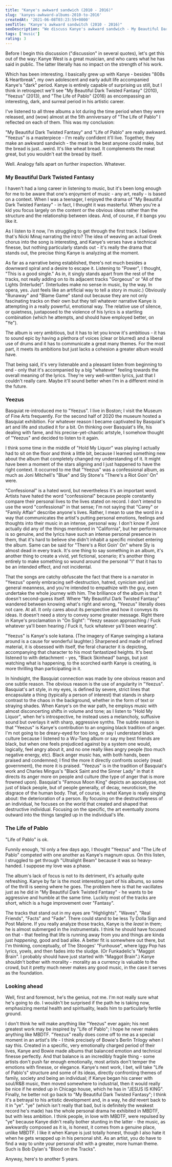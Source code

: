 ```yaml
---
title: "Kanye's awkward sandwich (2010 - 2016)"
slug: 'kanyes-awkward-albums-2010-to-2016'
createdAt: '2021-06-08T03:23:59+0000'
seoTitle: "Kanye's awkward sandwitch (2010 - 2016)"
seoDescription: "We discuss Kanye's awkward sandwich - My Beautiful Dark Twisted Fantasy, Yeezus, and The Life of Pablo."
tags: ['music']
rating: 3
---
```


Before I begin this discussion ("discussion" in several quotes), let's get this out of the way: Kanye West is a great musician, and who cares what he has said in public. The latter literally has no impact on the strength of his work.

Which has been interesting. I basically grew up with Kanye - besides "808s & Heartbreak", my own adolescent and early adult life accompanied Kanye's "dark" period. Kanye is entirely capable of surprising us still, but I think in retrospect we'll see "My Beautiful Dark Twisted Fantasy" (2010), "Yeezus" (2013), and "The Life of Pablo" (2016) as encompassing an interesting, dark, and surreal period in his artistic career.

I've listened to all three albums a lot during the time period when they were released, and (wow) almost at the 5th anniversary of "The Life of Pablo" I reflected on each of them. This was my conclusion:

"My Beautiful Dark Twisted Fantasy" and "Life of Pablo" are really awkward. "Yeezus" is a masterpiece - I'm really confident it'll live. Together, they make an awkward sandwich - the meat is the best anyone could make, but the bread is just...weird. It's like wheat bread. It complements the meat great, but you wouldn't eat the bread by itself.

Well. Analogy falls apart on further inspection. Whatever.

### My Beautiful Dark Twisted Fantasy

I haven't had a long career in listening to music, but it's been long enough for me to be aware that one's enjoyment of music - any art, really - is based on a context. When I was a teenager, I enjoyed the drama of "My Beautiful Dark Twisted Fantasy" - in fact, I thought it was masterful. When you're a kid you focus largely on the content or the obvious ideas rather than the structure and the relationship between ideas. And, of course, if it bangs you like it.

As I listen to it now, I'm struggling to get through the first track. I believe that's Nicki Minaj narrating the intro? The idea of weaving an actual Greek chorus into the song is interesting, and Kanye's verses have a technical finesse, but nothing particularly stands out - it's really the drama that stands out, the precise thing Kanye is analyzing at the moment.

As far as a narrative being established, there's not much besides a downward spiral and a desire to escape it. Listening to "Power", I thought, "This is a good single." As in, it singly stands apart from the rest of the tracks, not really adding on to its adjacent tracks "Gorgeous" or "All of the Lights (Interlude)". (Interludes make no sense in music, by the way. In opera, yes. Just feels like an artificial way to tell a story in music.) Obviously "Runaway" and "Blame Game" stand out because they are not only fascinating tracks on their own but they tell whatever narrative Kanye is attempting in a really powerful, emotional way. The relative use of silence, or quietness, juxtaposed to the violence of his lyrics is a startling combination (which he attempts, and should have employed better, on "Ye").

The album is very ambitious, but it has to let you know it's ambitious - it has to sound epic by having a plethora of voices (clear or blurred) and a liberal use of drums and it has to communicate a great many themes. For the most part, it meets its ambitions but just lacks a cohesion a greater album would have.

That being said, it's very listenable and a pleasant listen from beginning to end - only that it's accompanied by a big "whatever" feeling towards the overall meaning of the lyrics. They're very well-written lyrics, just that I couldn't really care. Maybe it'll sound better when I'm in a different mind in the future.

### Yeezus

Basquiat re-introduced me to "Yeezus". I live in Boston; I visit the Museum of Fine Arts frequently. For the second half of 2020 the museum hosted a Basquiat exhibition. For whatever reason I became captivated by Basquiat's art and life and studied it for a bit. On thinking over Basquiat's life, his dealing with fame, and his precise-yet-chaotic artstyle, I somehow thought of "Yeezus" and decided to listen to it again.

I think some time in the middle of "Hold My Liquor" was playing I actually had to sit on the floor and think a little bit, because I learned something new about the album that completely changed my understanding of it. It might have been a moment of the stars aligning and I just happened to have the right context. It occurred to me that "Yeezus" was a confessional album, as much as Joni Mitchell's "Blue" and Sly Stone's "There's a Riot Goin' On" were.

"Confessional" is a hated word, but nevertheless it's an important word. Artists have hated the word "confessional" because people constantly compare their personal lives to the lives stated on record. I don't intend to use the word "confessional" in that sense; I'm not saying that "Carey" or "Family Affair" describe anyone's lives. Rather, I mean to use the word in a way that communicates the artist's putting personal emotions, feelings and thoughts into their music in an intense, personal way. I don't know if Joni actually did any of the things mentioned in "California", but her performance is so genuine, and the lyrics have such an intense personal presence in them, that it's hard to believe she didn't inhabit a specific mindset entering the album. Same can be said for "There's a Riot Goin' On" where Sly is almost dead in every track. It's one thing to say something in an album, it's another thing to create a vivid, yet fictional, scenario; it's another thing entirely to make something so wound around the personal "I" that it has to be an intended effect, and not incidental.

That the songs are catchy obfuscate the fact that there is a narrator in "Yeezus" openly embracing self-destruction, hatred, cynicism and just general meanness, and you're intended to empathize with the guy, even undertake the whole journey with him. The brilliance of the album is that it doesn't second-guess itself. Where "My Beautiful Dark Twisted Fantasy" wandered between knowing what's right and wrong, "Yeezus" literally does not care. At all. It only cares about its perspective and how it conveys its ideas. It doesn't need a story to convey some greater message. Right there in Kanye's proclamation in "On Sight": "Yeezy season approaching / Fuck whatever ya'll been hearing / Fuck it, fuck whatever ya'll been wearing".

"Yeezus" is Kanye's sole katana. (The imagery of Kanye swinging a katana around is a cause for wonderful laughter.) Sharpened and made of refined material, it is obsessed with itself, the feral character it is depicting, accompanying that character to his most fantastized heights. It's best listened to with detachment - yes, "Black Skinhead" bangs, but just watching what is happening, to the scorched earth Kanye is creating, is more thrilling than participating in it.

In hindsight, the Basquiat connection was made by one obvious reason and one subtle reason. The obvious reason is the use of angularity in "Yeezus". Basquiat's art style, in my eyes, is defined by severe, strict lines that encapsulate a thing (typically a person of interest) that stands in sharp contrast to the chaos in the background, whether in the form of text or straying shades. When Kanye's on the war path, he employs music with almost disconcerting shifts in volume and tone; as I listen to "Hold My Liquor", when he's introspective, he instead uses a melancholy, suffusive sound but overlays it with sharp, aggressive synths. The subtle reason is that "Yeezus" is Kanye's contribution to an ongoing black tradition of anger. I'm not going to be dreary-eyed for too long, or say I understand black culture because I listened to a Wu-Tang album or say my best friends are black, but when one feels prejudiced against by a system one would, logically, feel angry about it, and no one really likes angry people (too much negative energy, etc). Black anger music has, with both hands, been praised and condemned; I find the more it directly confronts society (read: government), the more it is praised. "Yeezus" is in the tradition of Basquiat's work and Charles Mingus's "Black Saint and the Sinner Lady" in that it directs its anger more on people and culture (the type of anger that is more frowned upon). Basquiat's "Famous Moon King" depicts an apocalypse, not just of black people, but of people generally, of decay, neuroticism, the disgrace of the human body. That, of course, is what Kanye is really singing about: the deterioration of a person. By focusing on the destructiveness of an individual, he focuses on the world that created and shaped that destructive individual. Focusing on the specific, the art eventually zooms outward into the things tangled up in the individual's life.

### The Life of Pablo

"Life of Pablo" is ok.

Funnily enough, 'til only a few days ago, I thought "Yeezus" and "The Life of Pablo" competed with one another as Kanye's magnum opus. On this listen, I struggled to get through "Ultralight Beam" because it was so heavy-handed. I suppose my love was a phase.

The album's lack of focus is not to its detriment, it's actually quite refreshing. Kanye by far is the most interesting part of his albums, so some of the thrill is seeing where he goes. The problem here is that he vacillates just as he did in "My Beautiful Dark Twisted Fantasy" - he wants to be aggressive and humble at the same time. Luckily most of the tracks are short, which is a huge improvement over "Fantasy".

The tracks that stand out in my eyes are "Highlights", "Waves", "Real Friends", "Facts" and "Fade". There could stand to be less Ty Dolla Sign and Post Malone. If you really analyze those tracks, Kanye is the _least_ in them; he is almost submerged in the instrumentals. I think he should have focused on that - that feeling that life is running away from you and things are kinda just _happening_, good and bad alike. A better fit is somewhere out there, but I'm thinking, conceptually, of The Stooges' "Funhouse", where Iggy Pop has lyrics, yowls, and then fades into the sludge. (Or Funkadelic's "Maggot Brain". I probably should have just started with "Maggot Brain".) Kanye shouldn't bother with morality - morality as a currency is valuable to the crowd, but it pretty much never makes any good music, in the case it serves as the foundation.

### Looking ahead

Well, first and foremost, he's the genius, not me. I'm not really sure what he's going to do. I wouldn't be surprised if the path he is taking now, emphasizing mental health and spirituality, leads him to particularly fertile ground.

I don't think he will make anything like "Yeezus" ever again; his next greatest work may be inspired by "Life of Pablo"; I hope he never makes anything like MBDTF. "Yeezus" really does come off to me as a special moment in an artist's life - I think precisely of Bowie's Berlin Trilogy when I say this. Created in a specific, very emotionally charged period of their lives, Kanye and Bowie made albums that balanced emotion and technical finesse perfectly. And that balance is an incredibly fragile thing - some artists don't push far enough emotionally, most artists don't temper the emotions with finesse, or elegance. Kanye's next work, I bet, will take "Life of Pablo's" structure and some of its ideas, directly confronting themes of family, society and being an individual; if Kanye began his career with soul/R&B music, then moved somewhere to industrial, then it would really be nice if he ended up in Chicago house, which he has in "JESUS IS KING". Finally, he better not go back to "My Beautiful Dark Twisted Fantasy"; I think it's a betrayal to his artistic development and, in a way, he _did_ revert back to it in "ye". "ye" (which isn't really that bad, but is definitely the weakest record he's made) has the whole personal drama he exhibited in MBDTF, but with less ambition. I think people, in love with MBDTF, were repulsed by "ye" because Kanye didn't really bother stunting in the latter - the music, as awkwardly composed as it is, is honest, it comes from a genuine place, unlike MBDTF. I like it when Kanye is just totally honest, though I also hate it when he gets wrapped up in his personal shit. As an artist, you do have to find a way to unite your personal shit with a greater, more human theme. Such is Bob Dylan's "Blood on the Tracks".

Anyway, here's to another 5 years.
